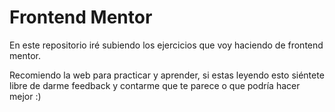# Frontend Mentor
En este repositorio iré subiendo los ejercicios que voy haciendo de frontend mentor.

Recomiendo la web para practicar y aprender, si estas leyendo esto siéntete libre de darme feedback y contarme que te parece o que podría hacer mejor :)
